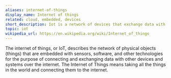 ```yaml
---
aliases: internet-of-things
display_name: Internet of things
related: cloud, embedded, devices
short_description: Iot is a network of devices that exchange data with other devices and systems over the internet.
topic: iot
wikipedia_url: https://en.wikipedia.org/wiki/Internet_of_things
---
```

The internet of things, or IoT, describes the network of physical objects (things) that are embedded with sensors, software, and other technologies for the purpose of connecting and exchanging data with other devices and systems over the internet. The Internet of Things means taking all the things in the world and connecting them to the internet.
